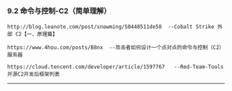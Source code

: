 ### 9.2 命令与控制-C2（简单理解）

    http://blog.leanote.com/post/snowming/50448511de58  --Cobalt Strike 外部 C2【一、原理篇】
    
    https://www.4hou.com/posts/B8nx  --攻击者如何设计一个点对点的命令与控制（C2）服务器
    
    https://cloud.tencent.com/developer/article/1597767   --Red-Team-Tools开源C2开发后框架列表
    
        

* * *